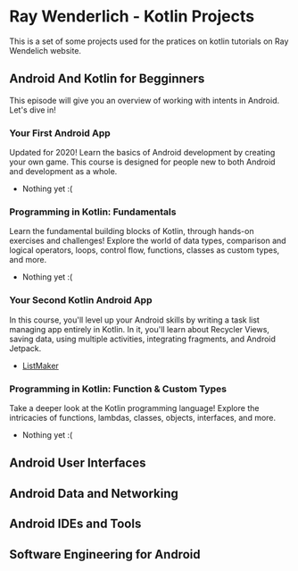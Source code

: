 # Ray Wenderlich - Kotlin Projects
This is a set of some projects used for the pratices on kotlin tutorials on Ray Wendelich website.


## Android And Kotlin for Begginners
This episode will give you an overview of working with intents in Android. Let's dive in!

### Your First Android App
Updated for 2020! Learn the basics of Android development by creating your own game. This course is designed for people new to both Android and development as a whole.
- Nothing yet :(

### Programming in Kotlin: Fundamentals
Learn the fundamental building blocks of Kotlin, through hands-on exercises and challenges! Explore the world of data types, comparison and logical operators, loops, control flow, functions, classes as custom types, and more.
- Nothing yet :(

### Your Second Kotlin Android App
In this course, you'll level up your Android skills by writing a task list managing app entirely in Kotlin. In it, you'll learn about Recycler Views, saving data, using multiple activities, integrating fragments, and Android Jetpack.
- [ListMaker](./ListMaker/README.md)

### Programming in Kotlin: Function & Custom Types
Take a deeper look at the Kotlin programming language! Explore the intricacies of functions, lambdas, classes, objects, interfaces, and more.
- Nothing yet :(

## Android User Interfaces

## Android Data and Networking
## Android IDEs and Tools
## Software Engineering for Android
